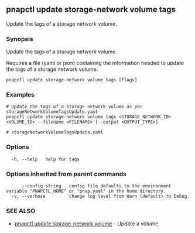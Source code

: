## pnapctl update storage-network volume tags

Update the tags of a storage network volume.

### Synopsis

Update the tags of a storage network volume.
	
Requires a file (yaml or json) containing the information needed to update the tags of a storage network volume.

```
pnapctl update storage-network volume tags [flags]
```

### Examples

```
# Update the tags of a storage network volume as per storageNetworkVolumeTagsUpdate.yaml
pnapctl update storage-network volume tags <STORAGE_NETWORK_ID> <VOLUME_ID> --filename <FILENAME> [--output <OUTPUT_TYPE>]

# storageNetworkVolumeTagsUpdate.yaml
```

### Options

```
  -h, --help   help for tags
```

### Options inherited from parent commands

```
      --config string   config file defaults to the environment variable "PNAPCTL_HOME" or "pnap.yaml" in the home directory.
  -v, --verbose         change log level from Warn (default) to Debug.
```

### SEE ALSO

* [pnapctl update storage-network volume](pnapctl_update_storage-network_volume.md)	 - Update a volume.

